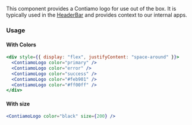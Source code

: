 This component provides a Contiamo logo for use out of the box. It is typically used in the [HeaderBar](#headerbar) and provides context to our internal apps.

### Usage

#### With Colors

```jsx
<div style={{ display: "flex", justifyContent: "space-around" }}>
  <ContiamoLogo color="primary" />
  <ContiamoLogo color="error" />
  <ContiamoLogo color="success" />
  <ContiamoLogo color="#feb901" />
  <ContiamoLogo color="#ff00ff" />
</div>
```

#### With size

```jsx
<ContiamoLogo color="black" size={200} />
```
